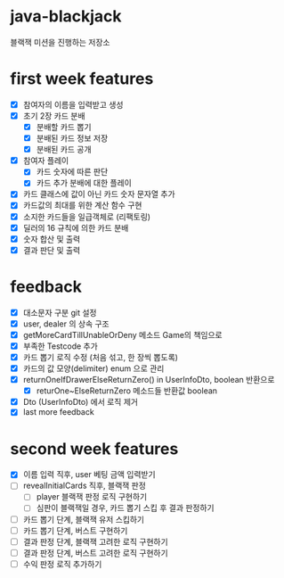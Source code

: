 # java-blackjack
블랙잭 미션을 진행하는 저장소

# first week features
* [X] 참여자의 이름을 입력받고 생성
* [x] 초기 2장 카드 분배
    * [x] 분배할 카드 뽑기
    * [x] 분배된 카드 정보 저장
    * [x] 분배된 카드 공개
* [x] 참여자 플레이
    * [x] 카드 숫자에 따른 판단
    * [x] 카드 추가 분배에 대한 플레이
* [x] 카드 클래스에 값이 아닌 카드 숫자 문자열 추가
* [x] 카드값의 최대를 위한 계산 함수 구현
* [x] 소지한 카드들을 일급객체로 (리팩토링)
* [x] 딜러의 16 규칙에 의한 카드 분배
* [x] 숫자 합산 및 출력
* [x] 결과 판단 및 출력

# feedback
* [x] 대소문자 구분 git 설정
* [x] user, dealer 의 상속 구조
* [x] getMoreCardTillUnableOrDeny 메소드 Game의 책임으로
* [x] 부족한 Testcode 추가
* [x] 카드 뽑기 로직 수정 (처음 섞고, 한 장씩 뽑도록)
* [x] 카드의 값 모양(delimiter) enum 으로 관리
* [x] returnOneIfDrawerElseReturnZero() in UserInfoDto, boolean 반환으로
  * [x] returOne~ElseReturnZero 메소드들 반환값 boolean
* [x] Dto (UserInfoDto) 에서 로직 제거
* [x] last more feedback

# second week features
* [x] 이름 입력 직후, user 베팅 금액 입력받기
* [ ] revealInitialCards 직후, 블랙잭 판정
  * [ ] player 블랙잭 판정 로직 구현하기
  * [ ] 심판이 블랙잭일 경우, 카드 뽑기 스킵 후 결과 판정하기
* [ ] 카드 뽑기 단계, 블랙잭 유저 스킵하기
* [ ] 카드 뽑기 단계, 버스트 구현하기
* [ ] 결과 판정 단계, 블랙잭 고려한 로직 구현하기
* [ ] 결과 판정 단계, 버스트 고려한 로직 구현하기
* [ ] 수익 판정 로직 추가하기